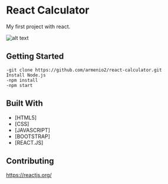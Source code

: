 # React Calculator

My first project with react.

![alt text](https://i.imgur.com/GtGKU6O.png)

## Getting Started

```
-git clone https://github.com/armenio2/react-calculator.git
Install Node.js
-npm install
-npm start
```

## Built With

* [HTML5]
* [CSS]
* [JAVASCRIPT]
* [BOOTSTRAP]
* [REACT.JS]

## Contributing

https://reactjs.org/